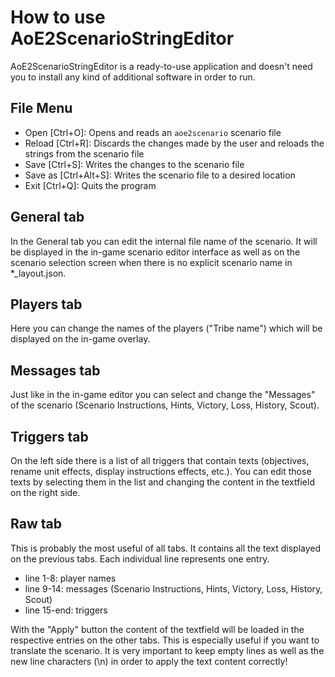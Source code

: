# How to use AoE2ScenarioStringEditor

AoE2ScenarioStringEditor is a ready-to-use application and doesn't need you to install any kind of additional software
in order to run.

## File Menu

- Open [Ctrl+O]: Opens and reads an `aoe2scenario` scenario file
- Reload [Ctrl+R]: Discards the changes made by the user and reloads the strings from the scenario file
- Save [Ctrl+S]: Writes the changes to the scenario file
- Save as [Ctrl+Alt+S]: Writes the scenario file to a desired location
- Exit [Ctrl+Q]: Quits the program

## General tab

In the General tab you can edit the internal file name of the scenario. It will be displayed in the in-game scenario
editor interface as well as on the scenario selection screen when there is no explicit scenario name in *_layout.json.

## Players tab

Here you can change the names of the players ("Tribe name") which will be displayed on the in-game overlay.

## Messages tab

Just like in the in-game editor you can select and change the "Messages" of the scenario (Scenario Instructions, Hints,
Victory, Loss, History, Scout).

## Triggers tab

On the left side there is a list of all triggers that contain texts (objectives, rename unit effects, display
instructions effects, etc.). You can edit those texts by selecting them in the list and changing the content in the
textfield on the right side.

## Raw tab

This is probably the most useful of all tabs. It contains all the text displayed on the previous tabs. Each individual
line represents one entry.

- line 1-8: player names
- line 9-14: messages (Scenario Instructions, Hints, Victory, Loss, History, Scout)
- line 15-end: triggers

With the "Apply" button the content of the textfield will be loaded in the respective entries on the other tabs. This is
especially useful if you want to translate the scenario. It is very important to keep empty lines as well as the new
line characters (\n) in order to apply the text content correctly!